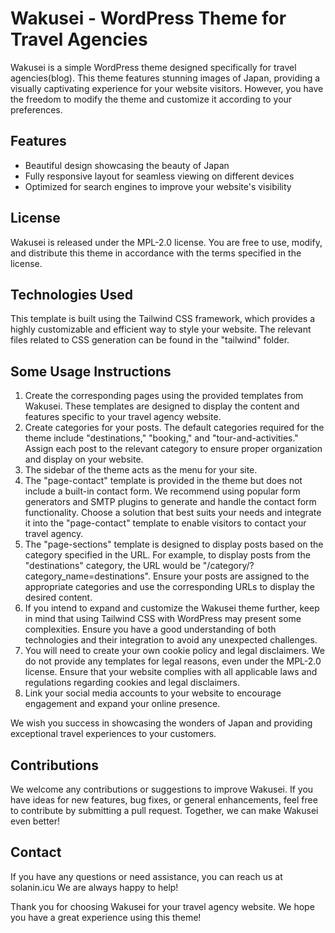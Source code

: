 # Wakusei - WordPress Theme for Travel Agencies

<p>Wakusei is a simple WordPress theme designed specifically for travel agencies(blog). This theme features stunning images of Japan, providing a visually captivating experience for your website visitors. However, you have the freedom to modify the theme and customize it according to your preferences.</p>

## Features
<ul>
  <li>Beautiful design showcasing the beauty of Japan</li>
  <li>Fully responsive layout for seamless viewing on different devices</li>
  <li>Optimized for search engines to improve your website's visibility</li>
</ul>

## License
<p>Wakusei is released under the MPL-2.0 license. You are free to use, modify, and distribute this theme in accordance with the terms specified in the license.</p>

## Technologies Used
<p>This template is built using the Tailwind CSS framework, which provides a highly customizable and efficient way to style your website. The relevant files related to CSS generation can be found in the "tailwind" folder.</p>

## Some Usage Instructions

1. Create the corresponding pages using the provided templates from Wakusei. These templates are designed to display the content and features specific to your travel agency website.
2. Create categories for your posts. The default categories required for the theme include "destinations," "booking," and "tour-and-activities." Assign each post to the relevant category to ensure proper organization and display on your website.
3. The sidebar of the theme acts as the menu for your site.
4. The "page-contact" template is provided in the theme but does not include a built-in contact form. We recommend using popular form generators and SMTP plugins to generate and handle the contact form functionality. Choose a solution that best suits your needs and integrate it into the "page-contact" template to enable visitors to contact your travel agency.
5. The "page-sections" template is designed to display posts based on the category specified in the URL. For example, to display posts from the "destinations" category, the URL would be "/category/?category_name=destinations". Ensure your posts are assigned to the appropriate categories and use the corresponding URLs to display the desired content.
6. If you intend to expand and customize the Wakusei theme further, keep in mind that using Tailwind CSS with WordPress may present some complexities. Ensure you have a good understanding of both technologies and their integration to avoid any unexpected challenges.
6. You will need to create your own cookie policy and legal disclaimers. We do not provide any templates for legal reasons, even under the MPL-2.0 license. Ensure that your website complies with all applicable laws and regulations regarding cookies and legal disclaimers.
7. Link your social media accounts to your website to encourage engagement and expand your online presence.

We wish you success in showcasing the wonders of Japan and providing exceptional travel experiences to your customers.

## Contributions
<p>We welcome any contributions or suggestions to improve Wakusei. If you have ideas for new features, bug fixes, or general enhancements, feel free to contribute by submitting a pull request. Together, we can make Wakusei even better!</p>

## Contact
<p>If you have any questions or need assistance, you can reach us at solanin.icu We are always happy to help!</p>

<p>Thank you for choosing Wakusei for your travel agency website. We hope you have a great experience using this theme!</p>
